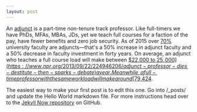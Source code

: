 ```yaml
---
layout: post
---
```

An [adjunct](http://cunyadjunctproject.org/files/2009/03/main-points-and-discussion-questions.pdf) is a part-time non-tenure track professor. Like full-timers we have PhDs, MFAs, MBAs, JDs, yet we teach full courses for a faction of the pay, have fewer benefits and zero job security. As of 2015 over [70%](https://www.forbes.com/sites/noodleeducation/2015/05/28/more-than-half-of-college-faculty-are-adjuncts-should-you-care/#32044be21600) university faculty are adjuncts—that's a 50% increase in adjunct faculty and a 50% decrease in faculty investment in forty years. On average, an adjunct who teaches a full course load  will make between [$22,000 to $25,000](https://www.npr.org/2013/09/22/224946206/adjunct-professor-dies-destitute-then-sparks-debate) a year. Meanwhile, a full-time professor with the same workload will make around [$79,424](https://www.insidehighered.com/news/2016/04/11/annual-aaup-salary-survey-says-professor-pay-34). 



The easiest way to make your first post is to edit this one. Go into /_posts/ and update the Hello World markdown file. For more instructions head over to the [Jekyll Now repository](https://github.com/barryclark/jekyll-now) on GitHub.
